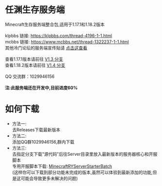 # 任渊生存服务端
Minecraft生存服务端整合包,适用于1.17.1和1.18.2版本<br>
<br>
klpbbs 链接: https://klpbbs.com/thread-4196-1-1.html<br>
mcbbs 链接: https://www.mcbbs.net/thread-1322237-1-1.html<br>
其他冷门论坛的服务端宣传贴请 [点击这查看](https://github.com/lRENyaaa/MinecraftRenYuanSurvivalServerPack/blob/main/bbs.md)<br>
<br>
查看1.17.1版本请前往 [V1.3 分支](https://github.com/lRENyaaa/MinecraftRenYuanSurvivalServerPack/tree/ver/1.3)<br>
查看1.18.2版本请前往 [V1.4 分支](https://github.com/lRENyaaa/MinecraftRenYuanSurvivalServerPack/tree/ver/1.4)<br>
<br>
QQ 交流群：1029946156<br>
<br>
**注:此服务端还在开发中,目前进度60%**
# 如何下载
* 方法一:<br>
去Releases下载最新版本
* 方法二:<br>
添加QQ群1029946156,群内下载
* 方法三:<br>
去指定分支下载"源代码"后往Server目录里放入最新版本的服务器核心和开服脚本<br>
专用开服脚本下载: [MinecraftRYServerStarterBatch](https://github.com/lRENyaaa/MinecraftRYServerStarterBatch)<br>
(这样你可以下载到部分功能未完成的版本,虽然可以体验到最新添加的功能,但是这可能会导致更多未解决的问题)<br>
